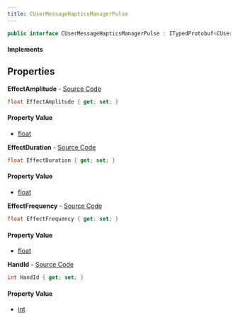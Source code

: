 ```yaml
---
title: CUserMessageHapticsManagerPulse
---
```


```csharp
public interface CUserMessageHapticsManagerPulse : ITypedProtobuf<CUserMessageHapticsManagerPulse>, INativeHandle, INetMessage<CUserMessageHapticsManagerPulse>, IDisposable
```

#### Implements

## Properties

**EffectAmplitude** - [Source Code](https://github.com/swiftly-solution/swiftlys2/blob/master/managed/src/SwiftlyS2.Generated/Protobufs/Interfaces/CUserMessageHapticsManagerPulse.cs#L21)

```csharp
float EffectAmplitude { get; set; }
```

#### Property Value

- [float](https://learn.microsoft.com/dotnet/api/system.single)

**EffectDuration** - [Source Code](https://github.com/swiftly-solution/swiftlys2/blob/master/managed/src/SwiftlyS2.Generated/Protobufs/Interfaces/CUserMessageHapticsManagerPulse.cs#L27)

```csharp
float EffectDuration { get; set; }
```

#### Property Value

- [float](https://learn.microsoft.com/dotnet/api/system.single)

**EffectFrequency** - [Source Code](https://github.com/swiftly-solution/swiftlys2/blob/master/managed/src/SwiftlyS2.Generated/Protobufs/Interfaces/CUserMessageHapticsManagerPulse.cs#L24)

```csharp
float EffectFrequency { get; set; }
```

#### Property Value

- [float](https://learn.microsoft.com/dotnet/api/system.single)

**HandId** - [Source Code](https://github.com/swiftly-solution/swiftlys2/blob/master/managed/src/SwiftlyS2.Generated/Protobufs/Interfaces/CUserMessageHapticsManagerPulse.cs#L18)

```csharp
int HandId { get; set; }
```

#### Property Value

- [int](https://learn.microsoft.com/dotnet/api/system.int32)

